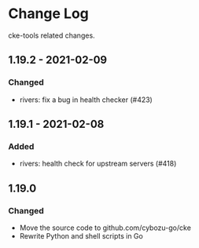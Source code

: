 # Change Log

cke-tools related changes.

## 1.19.2 - 2021-02-09

### Changed

- rivers: fix a bug in health checker (#423)

## 1.19.1 - 2021-02-08

### Added

- rivers: health check for upstream servers (#418)

## 1.19.0

### Changed

- Move the source code to github.com/cybozu-go/cke
- Rewrite Python and shell scripts in Go
